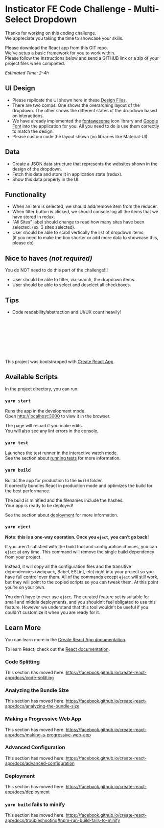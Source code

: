 # Insticator FE Code Challenge - Multi-Select Dropdown

Thanks for working on this coding challenge.<br /> 
We appreciate you taking the time to showcase your skills.

Please download the React app from this GIT repo.<br />
We've setup a basic framework for you to work within.<br />
Please follow the instructions below and send a GITHUB link or a zip of your project files when completed.

*Estimated Time: 2-4h*


## UI Design

- Please replicate the UI shown here in these [Design Files](https://share.goabstract.com/81867b88-8702-4cf1-af95-956b2fc66234). 
- There are two comps. One shows the overarching layout of the dropdown. The other shows the different states of the dropdown based on interactions.
- We have already implemented the [fontawesome](https://fontawesome.com/icons?d=gallery&m=free) icon library and [Google Font](https://fonts.googleapis.com/css?family=Work+Sans:400,500,600,700&display=swap) into the application for you. All you need to do is use them correctly to match the design.
- Please custom code the layout shown (no libraries like Material-UI). 

## Data

- Create a JSON data structure that represents the websites shown in the design of the dropdown.
- Fetch this data and store it in application state (redux).
- Show this data properly in the UI.

## Functionality

- When an item is selected, we should add/remove item from the reducer.
- When filter button is clicked, we should console.log all the items that we have stored in redux.
- "All Sites" label should change to read how many sites have been selected. (ex: 3 sites selected).
- User should be able to scroll vertically the list of dropdown items<br />(if you need to make the box shorter or add more data to showcase this, please do)

## Nice to haves *(not required)*
You do NOT need to do this part of the challenge!!!
- User should be able to filter, via search, the dropdown items.
- User should be able to select and deselect all checkboxes.

## Tips
- Code readability/abstraction and UI/UX count heavily!


<br /><br />
---
<br /><br />


This project was bootstrapped with [Create React App](https://github.com/facebook/create-react-app).

## Available Scripts

In the project directory, you can run:

### `yarn start`

Runs the app in the development mode.<br />
Open [http://localhost:3000](http://localhost:3000) to view it in the browser.

The page will reload if you make edits.<br />
You will also see any lint errors in the console.

### `yarn test`

Launches the test runner in the interactive watch mode.<br />
See the section about [running tests](https://facebook.github.io/create-react-app/docs/running-tests) for more information.

### `yarn build`

Builds the app for production to the `build` folder.<br />
It correctly bundles React in production mode and optimizes the build for the best performance.

The build is minified and the filenames include the hashes.<br />
Your app is ready to be deployed!

See the section about [deployment](https://facebook.github.io/create-react-app/docs/deployment) for more information.

### `yarn eject`

**Note: this is a one-way operation. Once you `eject`, you can’t go back!**

If you aren’t satisfied with the build tool and configuration choices, you can `eject` at any time. This command will remove the single build dependency from your project.

Instead, it will copy all the configuration files and the transitive dependencies (webpack, Babel, ESLint, etc) right into your project so you have full control over them. All of the commands except `eject` will still work, but they will point to the copied scripts so you can tweak them. At this point you’re on your own.

You don’t have to ever use `eject`. The curated feature set is suitable for small and middle deployments, and you shouldn’t feel obligated to use this feature. However we understand that this tool wouldn’t be useful if you couldn’t customize it when you are ready for it.

## Learn More

You can learn more in the [Create React App documentation](https://facebook.github.io/create-react-app/docs/getting-started).

To learn React, check out the [React documentation](https://reactjs.org/).

### Code Splitting

This section has moved here: https://facebook.github.io/create-react-app/docs/code-splitting

### Analyzing the Bundle Size

This section has moved here: https://facebook.github.io/create-react-app/docs/analyzing-the-bundle-size

### Making a Progressive Web App

This section has moved here: https://facebook.github.io/create-react-app/docs/making-a-progressive-web-app

### Advanced Configuration

This section has moved here: https://facebook.github.io/create-react-app/docs/advanced-configuration

### Deployment

This section has moved here: https://facebook.github.io/create-react-app/docs/deployment

### `yarn build` fails to minify

This section has moved here: https://facebook.github.io/create-react-app/docs/troubleshooting#npm-run-build-fails-to-minify
